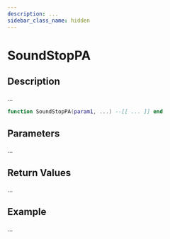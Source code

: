 ```yaml
---
description: ...
sidebar_class_name: hidden
---
```


# SoundStopPA

## Description

...

```lua
function SoundStopPA(param1, ...) --[[ ... ]] end
```

## Parameters

...

## Return Values

...

## Example

...

